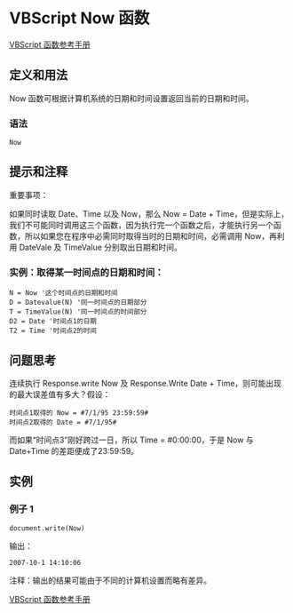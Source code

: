 # VBScript Now 函数

[VBScript 函数参考手册](/vbscript/vbscript_ref_functions.asp "VBScript 函数")

## 定义和用法

Now 函数可根据计算机系统的日期和时间设置返回当前的日期和时间。

### 语法

```
Now
```

## 提示和注释

重要事项：

如果同时读取 Date、Time 以及 Now，那么 Now = Date + Time，但是实际上，我们不可能同时调用这三个函数，因为执行完一个函数之后，才能执行另一个函数，所以如果您在程序中必需同时取得当时的日期和时间，必需调用 Now，再利用 DateVale 及 TimeValue 分别取出日期和时间。

### 实例：取得某一时间点的日期和时间：

```
N = Now '这个时间点的日期和时间
D = Datevalue(N) '同一时间点的日期部分
T = TimeValue(N) '同一时间点的时间部分
D2 = Date '时间点1的日期
T2 = Time '时间点2的时间

```

## 问题思考

连续执行 Response.write Now 及 Response.Write Date + Time，则可能出现的最大误差值有多大？假设：

```
时间点1取得的	Now = #7/1/95 23:59:59#
时间点2取得的	Date = #7/1/95#

```

而如果“时间点3”刚好跨过一日，所以 Time = #0:00:00，于是 Now 与 Date+Time 的差距便成了23:59:59。

## 实例

### 例子 1

```
document.write(Now)
```

输出：

```
2007-10-1 14:10:06
```

注释：输出的结果可能由于不同的计算机设置而略有差异。

[VBScript 函数参考手册](/vbscript/vbscript_ref_functions.asp "VBScript 函数")

